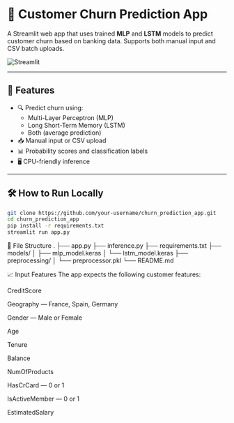 # 🧠 Customer Churn Prediction App

A Streamlit web app that uses trained **MLP** and **LSTM** models to predict customer churn based on banking data. Supports both manual input and CSV batch uploads.

![Streamlit](https://streamlit.io/images/brand/streamlit-mark-color.png)

---

## 🚀 Features

- 🔍 Predict churn using:
  - Multi-Layer Perceptron (MLP)
  - Long Short-Term Memory (LSTM)
  - Both (average prediction)
- 📥 Manual input or CSV upload
- 📊 Probability scores and classification labels
- 🖥️ CPU-friendly inference

---

## 🛠️ How to Run Locally

```bash
git clone https://github.com/your-username/churn_prediction_app.git
cd churn_prediction_app
pip install -r requirements.txt
streamlit run app.py
```


📂 File Structure
.
├── app.py
├── inference.py
├── requirements.txt
├── models/
│   ├── mlp_model.keras
│   └── lstm_model.keras
├── preprocessing/
│   └── preprocessor.pkl
└── README.md


📈 Input Features
The app expects the following customer features:

CreditScore

Geography — France, Spain, Germany

Gender — Male or Female

Age

Tenure

Balance

NumOfProducts

HasCrCard — 0 or 1

IsActiveMember — 0 or 1

EstimatedSalary